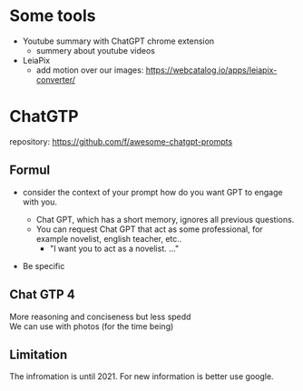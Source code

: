 # Some tools

- Youtube summary with ChatGPT chrome extension
  - summery about youtube videos
- LeiaPix
  - add motion over our images: https://webcatalog.io/apps/leiapix-converter/

# ChatGTP

repository: https://github.com/f/awesome-chatgpt-prompts

## Formul

- consider the context of your prompt how do you want GPT to engage with you.

  - Chat GPT, which has a short memory, ignores all previous questions.
  - You can request Chat GPT that act as some professional, for example novelist, english teacher, etc..
    - "I want you to act as a novelist. ..."

- Be specific

## Chat GTP 4

More reasoning and conciseness but less spedd <br />
We can use with photos (for the time being)

## Limitation

The infromation is until 2021. For new information is better use google.
